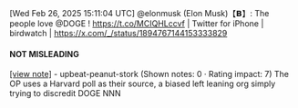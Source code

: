 [Wed Feb 26, 2025 15:11:04 UTC] @elonmusk (Elon Musk)【𝗕】: The people love @DOGE !  https://t.co/MCIQHLccvf | Twitter for iPhone | birdwatch | https://x.com/_/status/1894767144153333829

#### NOT MISLEADING

[[view note]](https://x.com/i/birdwatch/n/1894792382048002333) - upbeat-peanut-stork (Shown notes: 0 · Rating impact: 7)
The OP uses a Harvard poll as their source, a biased left leaning org simply trying to discredit DOGE
NNN
